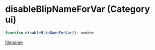 # disableBlipNameForVar (Category ui)

```js
function disableBlipNameForVar(): number
```

[filename](disableBlipNameForVar_m.md ':include')